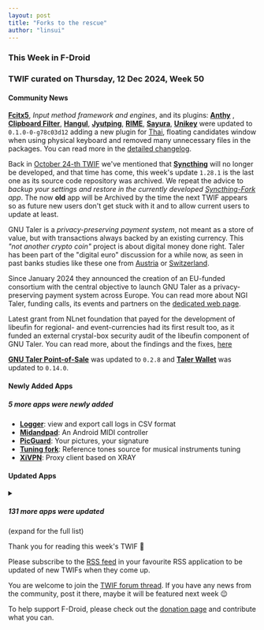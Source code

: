 ```yaml
---
layout: post
title: "Forks to the rescue"
author: "linsui"
---
```


### This Week in F-Droid

### TWIF curated on Thursday, 12 Dec 2024, Week 50

#### Community News
**[Fcitx5](https://f-droid.org/packages/org.fcitx.fcitx5.android)**, _Input method framework and engines_, and its plugins: **[Anthy](https://f-droid.org/packages/org.fcitx.fcitx5.android.plugin.anthy)** , **[Clipboard Filter](https://f-droid.org/packages/org.fcitx.fcitx5.android.plugin.clipboard_filter)**, **[Hangul](https://f-droid.org/packages/org.fcitx.fcitx5.android.plugin.hangul)**, **[Jyutping](https://f-droid.org/packages/org.fcitx.fcitx5.android.plugin.jyutping)**, **[RIME](https://f-droid.org/packages/org.fcitx.fcitx5.android.plugin.rime)**, **[Sayura](https://f-droid.org/packages/org.fcitx.fcitx5.android.plugin.sayura)**, **[Unikey](https://f-droid.org/packages/org.fcitx.fcitx5.android.plugin.unikey)** were updated to `0.1.0-0-g78c03d12` adding a new plugin for [Thai](https://f-droid.org/packages/org.fcitx.fcitx5.android.plugin.thai), floating candidates window when using physical keyboard and removed many unnecessary files in the packages. You can read more in the [detailed changelog](https://github.com/fcitx5-android/fcitx5-android/releases/tag/0.1.0).

Back in [October 24-th TWIF](https://f-droid.org/2024/10/24/twif.html#community-news) we've mentioned that **[Syncthing](https://f-droid.org/packages/com.nutomic.syncthingandroid)** will no longer be developed, and that time has come, this week's update `1.28.1` is the last one as its source code repository was archived. We repeat the advice to _backup your settings and restore in the currently developed [Syncthing-Fork](https://f-droid.org/packages/com.github.catfriend1.syncthingandroid) app_. The now **old** app will be Archived by the time the next TWIF appears so as future new users don't get stuck with it and to allow current users to update at least.

GNU Taler is a _privacy-preserving payment system_, not meant as a store of value, but with transactions always backed by an existing currency. This _"not another crypto coin"_ project is about digital money done right. Taler has been part of the "digital euro" discussion for a while now, as seen in past banks studies like these one from [Austria](https://taler.net/en/news/2022-07.html) or [Switzerland](https://taler.net/en/news/2021-01.html).

Since January 2024 they announced the creation of an EU-funded consortium with the central objective to launch GNU Taler as a privacy-preserving payment system across Europe. You can read more about NGI Taler, funding calls, its events and partners on the [dedicated web page](https://taler.net/en/ngi-taler.html).

Latest grant from NLnet foundation that payed for the development of libeufin for regional- and event-currencies had its first result too, as it funded an external crystal-box security audit of the libeufin component of GNU Taler. You can read more, about the findings and the fixes, [here](https://taler.net/en/news/2024-26.html)

**[GNU Taler Point\-of\-Sale](https://f-droid.org/packages/net.taler.merchantpos)** was updated to `0.2.8` and **[Taler Wallet](https://f-droid.org/packages/net.taler.wallet.fdroid)** was updated to `0.14.0`.


#### Newly Added Apps
##### 5 more apps were newly added
* **[Logger](https://f-droid.org/packages/com.logger.app)**: view and export call logs in CSV format
* **[Midandpad](https://f-droid.org/packages/org.gnu.itsmoroto.midandpad)**: An Android MIDI controller
* **[PicGuard](https://f-droid.org/packages/com.kjxbyz.picguard)**: Your pictures, your signature
* **[Tuning fork](https://f-droid.org/packages/io.github.poretsky.tuningfork)**: Reference tones source for musical instruments tuning
* **[XiVPN](https://f-droid.org/packages/io.github.exclude0122.xivpn)**: Proxy client based on XRAY


#### Updated Apps
<details markdown=1>
<summary><h5>131 more apps were updated</h5> (expand for the full list)</summary>

* **[Acode editor \- Android code editor](https://f-droid.org/packages/com.foxdebug.acode)** was updated to `1.10.6`
* **[Aegis Authenticator](https://f-droid.org/packages/com.beemdevelopment.aegis)** was updated to `3.3.2`
* **[Amber](https://f-droid.org/packages/com.greenart7c3.nostrsigner)** was updated to `3.0.1`
* **[AndrOBD](https://f-droid.org/packages/com.fr3ts0n.ecu.gui.androbd)** was updated to `V2.6.13`
* **[AnkiDroid: Flashcards](https://f-droid.org/packages/com.ichi2.anki)** was updated to `2.20.0`
* **[ANOTHERpass](https://f-droid.org/packages/de.jepfa.yapm)** was updated to `2.0.3`
* **[ArcaneChat](https://f-droid.org/packages/chat.delta.lite)** was updated to `1.49.0`
* **[Arx Libertatis](https://f-droid.org/packages/com.arxlibertatis)** was updated to `1.3.4.1`
* **[Audio Share](https://f-droid.org/packages/io.github.mkckr0.audio_share_app)** was updated to `0.3.0`
* **[Backup \(PFA\)](https://f-droid.org/packages/org.secuso.privacyfriendlybackup)** was updated to `1.3.4`
* **[baresip](https://f-droid.org/packages/com.tutpro.baresip)** was updated to `62.1.0`
* **[baresip\+](https://f-droid.org/packages/com.tutpro.baresip.plus)** was updated to `49.2.0`
* **[Bibleside](https://f-droid.org/packages/com.bibleside.bibleside)** was updated to `0.1.7-alpha`
* **[Bimba](https://f-droid.org/packages/xyz.apiote.bimba.czwek)** was updated to `3.7.1`
* **[blichess](https://f-droid.org/packages/com.vovagorodok.blichess)** was updated to `8.0.0+ble1.0.3`
* **[Bunny Media Editor](https://f-droid.org/packages/eu.artectrex.bunny)** was updated to `4.2`
* **[Carrion](https://f-droid.org/packages/us.spotco.carrion)** was updated to `1.23`
* **[Casio G\-Shock Smart Sync](https://f-droid.org/packages/org.avmedia.gshockGoogleSync)** was updated to `21.0`
* **[Chip Defense](https://f-droid.org/packages/de.chadenas.cpudefense)** was updated to `1.49`
* **[Citrine](https://f-droid.org/packages/com.greenart7c3.citrine)** was updated to `0.5.7`
* **[Ciyue](https://f-droid.org/packages/org.eu.mumulhl.ciyue)** was updated to `0.13.1`
* **[Clauncher](https://f-droid.org/packages/app.clauncher)** was updated to `v5.0.2`
* **[Clipious](https://f-droid.org/packages/com.github.lamarios.clipious)** was updated to `1.22.4`
* **[CodeCatcher](https://f-droid.org/packages/co.ec.cnsyn.codecatcher)** was updated to `1.0.125`
* **[Compass](https://f-droid.org/packages/com.bobek.compass)** was updated to `1.14.6`
* **[Conversations](https://f-droid.org/packages/eu.siacs.conversations)** was updated to `2.17.5+free`
* **[DataBackup](https://f-droid.org/packages/com.xayah.databackup.foss)** was updated to `2.0.4`
* **[Delta Icon Pack](https://f-droid.org/packages/website.leifs.delta.foss)** was updated to `1.9.8`
* **[Digits](https://f-droid.org/packages/eu.mokrzycki.learndigits)** was updated to `1.0.7`
* **[DuckDuckGo Privacy Browser](https://f-droid.org/packages/com.duckduckgo.mobile.android)** was updated to `5.220.0`
* **[E6B Flight Computer](https://f-droid.org/packages/com.jstappdev.e6bflightcomputer)** was updated to `1.3`
* **[Easter Eggs](https://f-droid.org/packages/com.dede.android_eggs)** was updated to `3.2.0`
* **[Easy Launcher \- Minimal launcher](https://f-droid.org/packages/app.easy.launcher)** was updated to `0.3.2`
* **[EinkBro](https://f-droid.org/packages/info.plateaukao.einkbro)** was updated to `14.1.0`
* **[Ente Auth](https://f-droid.org/packages/io.ente.auth)** was updated to `4.1.2`
* **[Every Door](https://f-droid.org/packages/info.zverev.ilya.every_door)** was updated to `5.3.0`
* **[Extirpater](https://f-droid.org/packages/us.spotco.extirpater)** was updated to `1.8`
* **[FairEmail](https://f-droid.org/packages/eu.faircode.email)** was updated to `1.2250`
* **[Feudal Tactics](https://f-droid.org/packages/de.sesu8642.feudaltactics)** was updated to `1.3.1`
* **[Filester](https://f-droid.org/packages/com.roozbehzarei.filester)** was updated to `2.3.3`
* **[Find my IP](https://f-droid.org/packages/com.maksimowiczm.findmyip)** was updated to `v1.1.1`
* **[floccus bookmark sync](https://f-droid.org/packages/org.handmadeideas.floccus)** was updated to `5.4.0`
* **[FluffyChat](https://f-droid.org/packages/chat.fluffy.fluffychat)** was updated to `1.23.0`
* **[Gallery for PhotoPrism](https://f-droid.org/packages/ua.com.radiokot.photoprism)** was updated to `1.33.0`
* **[GCompris](https://f-droid.org/packages/net.gcompris.full)** was updated to `4.3`
* **[GMaps WV](https://f-droid.org/packages/us.spotco.maps)** was updated to `1.12`
* **[gpsdRelay](https://f-droid.org/packages/io.github.project_kaat.gpsdrelay)** was updated to `1.3`
* **[Home Assistant](https://f-droid.org/packages/io.homeassistant.companion.android.minimal)** was updated to `2024.12.1-minimal`
* **[Hypatia](https://f-droid.org/packages/us.spotco.malwarescanner)** was updated to `3.14`
* **[Immich](https://f-droid.org/packages/app.alextran.immich)** was updated to `1.122.0`
* **[Infomaniak kDrive](https://f-droid.org/packages/com.infomaniak.drive)** was updated to `5.2.6`
* **[Infomaniak Mail](https://f-droid.org/packages/com.infomaniak.mail)** was updated to `1.6.8`
* **[Jass board](https://f-droid.org/packages/ch.simonste.jasstafel)** was updated to `4.1.6`
* **[Jellyfin for Android TV](https://f-droid.org/packages/org.jellyfin.androidtv)** was updated to `0.18.1`
* **[K\-9 Mail](https://f-droid.org/packages/com.fsck.k9)** was updated to `9.0b2`
* **[KeePassVault](https://f-droid.org/packages/com.ivanovsky.passnotes)** was updated to `1.10.0`
* **[Kepler\-App](https://f-droid.org/packages/de.keplerchemnitz.kepler_app)** was updated to `2.8.1`
* **[Kingdomino Score](https://f-droid.org/packages/fr.odrevet.kingdomino_score_count)** was updated to `4.0.0`
* **[Klick'r \- Smart AutoClicker](https://f-droid.org/packages/com.buzbuz.smartautoclicker)** was updated to `3.1.0`
* **[Komelia](https://f-droid.org/packages/io.github.snd_r.komelia)** was updated to `0.12.2`
* **[Kvaesitso](https://f-droid.org/packages/de.mm20.launcher2.release)** was updated to `1.34.0-fdroid`
* **[Kwik EFIS](https://f-droid.org/packages/player.efis.pfd)** was updated to `6.24`
* **[LinkDroid for Linkwarden](https://f-droid.org/packages/com.sbv.linkdroid)** was updated to `1.4.1`
* **[Linwood Butterfly Nightly](https://f-droid.org/packages/dev.linwood.butterfly.nightly)** was updated to `2.2.3-rc.0`
* **[Lissen: Audiobookshelf client](https://f-droid.org/packages/org.grakovne.lissen)** was updated to `1.1.17`
* **[MediLog](https://f-droid.org/packages/com.zell_mbc.medilog)** was updated to `3.1.1`
* **[mensen](https://f-droid.org/packages/de.ciluvien.mensen)** was updated to `1.3.2`
* **[MergedWiFiNLP](https://f-droid.org/packages/info.spotcomms.wlanbackend)** was updated to `2.2`
* **[Meshtastic](https://f-droid.org/packages/com.geeksville.mesh)** was updated to `2.5.12`
* **[Metronome](https://f-droid.org/packages/com.bobek.metronome)** was updated to `1.6.3`
* **[Mill](https://f-droid.org/packages/com.calcitem.sanmill)** was updated to `5.7.2`
* **[Mindful Attention Awareness Scale](https://f-droid.org/packages/biz.binarysolutions.mindfulscale)** was updated to `1.0.6`
* **[Money Manager Ex](https://f-droid.org/packages/com.money.manager.ex)** was updated to `2024.11.30`
* **[MonsterMusic](https://f-droid.org/packages/com.ztftrue.music)** was updated to `0.1.42`
* **[MotionLock](https://f-droid.org/packages/us.spotco.motionlock)** was updated to `1.3`
* **[MPD](https://f-droid.org/packages/org.musicpd)** was updated to `0.23.16`
* **[MusicSearch](https://f-droid.org/packages/io.github.lydavid.musicsearch)** was updated to `1.9.0-beta.3`
* **[NewPipe](https://f-droid.org/packages/org.schabi.newpipe)** was updated to `0.27.4`
* **[Next Actualités informatiques](https://f-droid.org/packages/com.pcinpact)** was updated to `2.9.1`
* **[Nextcloud](https://f-droid.org/packages/com.nextcloud.client)** was updated to `3.30.6`
* **[Nextcloud Dev](https://f-droid.org/packages/com.nextcloud.android.beta)** was updated to `20241206`
* **[Nextcloud Talk](https://f-droid.org/packages/com.nextcloud.talk2)** was updated to `20.1.0`
* **[NotallyX \- Quick Notes/Tasks](https://f-droid.org/packages/com.philkes.notallyx)** was updated to `6.2.0`
* **[Notes \(PFA\)](https://f-droid.org/packages/org.secuso.privacyfriendlynotes)** was updated to `2.0.3`
* **[ntodotxt](https://f-droid.org/packages/de.tnmgl.ntodotxt)** was updated to `0.12.0`
* **[OONI Probe](https://f-droid.org/packages/org.openobservatory.ooniprobe)** was updated to `4.0.1`
* **[Open Food Facts](https://f-droid.org/packages/openfoodfacts.github.scrachx.openfood)** was updated to `4.17.0`
* **[OpenTracks](https://f-droid.org/packages/de.dennisguse.opentracks)** was updated to `v4.16.0`
* **[OpenVPN for Android](https://f-droid.org/packages/de.blinkt.openvpn)** was updated to `0.7.54`
* **[Orgro](https://f-droid.org/packages/com.madlonkay.orgro)** was updated to `1.48.3`
* **[Periodical](https://f-droid.org/packages/de.arnowelzel.android.periodical)** was updated to `1.80`
* **[Persian Calendar](https://f-droid.org/packages/com.byagowi.persiancalendar)** was updated to `9.5.0`
* **[Phocid](https://f-droid.org/packages/org.sunsetware.phocid)** was updated to `20241205`
* **[PipePipe](https://f-droid.org/packages/InfinityLoop1309.NewPipeEnhanced)** was updated to `4.0.1`
* **[PixelDroid](https://f-droid.org/packages/org.pixeldroid.app)** was updated to `1.0.beta39`
* **[PocketTRacker](https://f-droid.org/packages/org.sbv.pockettracker)** was updated to `2.2.2`
* **[Podcini\.R \- Podcast instrument](https://f-droid.org/packages/ac.mdiq.podcini.R)** was updated to `6.15.3`
* **[Power Ampache 2](https://f-droid.org/packages/luci.sixsixsix.powerampache2.fdroid)** was updated to `1.00-70-fdroid`
* **[Prayer Book](https://f-droid.org/packages/io.jozo.prayerbook)** was updated to `0.6.0`
* **[ProtonVPN \- Secure and Free VPN](https://f-droid.org/packages/ch.protonvpn.android)** was updated to `5.7.93.1`
* **[QRAlarm](https://f-droid.org/packages/com.sweak.qralarm)** was updated to `2.1.1`
* **[Quicksy](https://f-droid.org/packages/im.quicksy.client)** was updated to `2.17.5+free`
* **[Raccoon for Lemmy](https://f-droid.org/packages/com.livefast.eattrash.raccoonforlemmy.android)** was updated to `1.13.2`
* **[Readrops](https://f-droid.org/packages/com.readrops.app)** was updated to `2.0.3`
* **[RiMusic](https://f-droid.org/packages/it.fast4x.rimusic)** was updated to `0.6.62.2`
* **[Rosarium](https://f-droid.org/packages/at.krixec.rosary)** was updated to `Numeri`
* **[RustDesk](https://f-droid.org/packages/com.carriez.flutter_hbb)** was updated to `1.3.5`
* **[Sapio](https://f-droid.org/packages/com.klee.sapio)** was updated to `1.6.0`
* **[Satunes](https://f-droid.org/packages/io.github.antoinepirlot.satunes)** was updated to `2.5.0`
* **[Save Locally: Share2Storage](https://f-droid.org/packages/com.mateusrodcosta.apps.share2storage)** was updated to `1.4.1a`
* **[SaverTuner](https://f-droid.org/packages/s1m.savertuner)** was updated to `1.1.4`
* **[SchildiChat](https://f-droid.org/packages/de.spiritcroc.riotx)** was updated to `1.6.24.sc83`
* **[SchildiChat Next](https://f-droid.org/packages/chat.schildi.android)** was updated to `0.7.4.sc17`
* **[Shiori](https://f-droid.org/packages/com.desarrollodroide.pagekeeper)** was updated to `1.50.01`
* **[SiYuan](https://f-droid.org/packages/org.b3log.siyuan)** was updated to `3.1.14`
* **[Sky Map](https://f-droid.org/packages/com.google.android.stardroid)** was updated to `1.10.4 - RC2`
* **[Street­Complete](https://f-droid.org/packages/de.westnordost.streetcomplete)** was updated to `60.0-beta1`
* **[Suntimes](https://f-droid.org/packages/com.forrestguice.suntimeswidget)** was updated to `0.16.4`
* **[Thumb\-Key](https://f-droid.org/packages/com.dessalines.thumbkey)** was updated to `4.0.7`
* **[Tower Collector](https://f-droid.org/packages/info.zamojski.soft.towercollector)** was updated to `2.15.4`
* **[Trail Sense](https://f-droid.org/packages/com.kylecorry.trail_sense)** was updated to `6.6.0`
* **[Träwelldroid](https://f-droid.org/packages/de.hbch.traewelling)** was updated to `2.17.0`
* **[Unciv](https://f-droid.org/packages/com.unciv.app)** was updated to `4.14.13`
* **[Voyager for Lemmy](https://f-droid.org/packages/app.vger.voyager)** was updated to `2.20.0`
* **[Widget for Trello™](https://f-droid.org/packages/com.oryanmat.trellowidget)** was updated to `1.10`
* **[Wire • Secure Messenger](https://f-droid.org/packages/com.wire)** was updated to `4.9.1`
* **[Write On: Simple Notepad](https://f-droid.org/packages/com.ezpnix.writeon)** was updated to `1.1`
* **[wX](https://f-droid.org/packages/joshuatee.wx)** was updated to `55922`
* **[Xtra](https://f-droid.org/packages/com.github.andreyasadchy.xtra)** was updated to `2.39.3`
* **[α\-Remote](https://f-droid.org/packages/org.staacks.alpharemote)** was updated to `1.00`

</details>

Thank you for reading this week's TWIF 🙂

Please subscribe to the [RSS feed](https://f-droid.org/news/) in your favourite RSS application to be updated of new TWIFs when they come up.

You are welcome to join the [TWIF forum thread](https://forum.f-droid.org/t/new-twif-submission-thread/23546). If you have any news from the community, post it there, maybe it will be featured next week 😉

To help support F-Droid, please check out the [donation page](https://f-droid.org/donate/) and contribute what you can.

